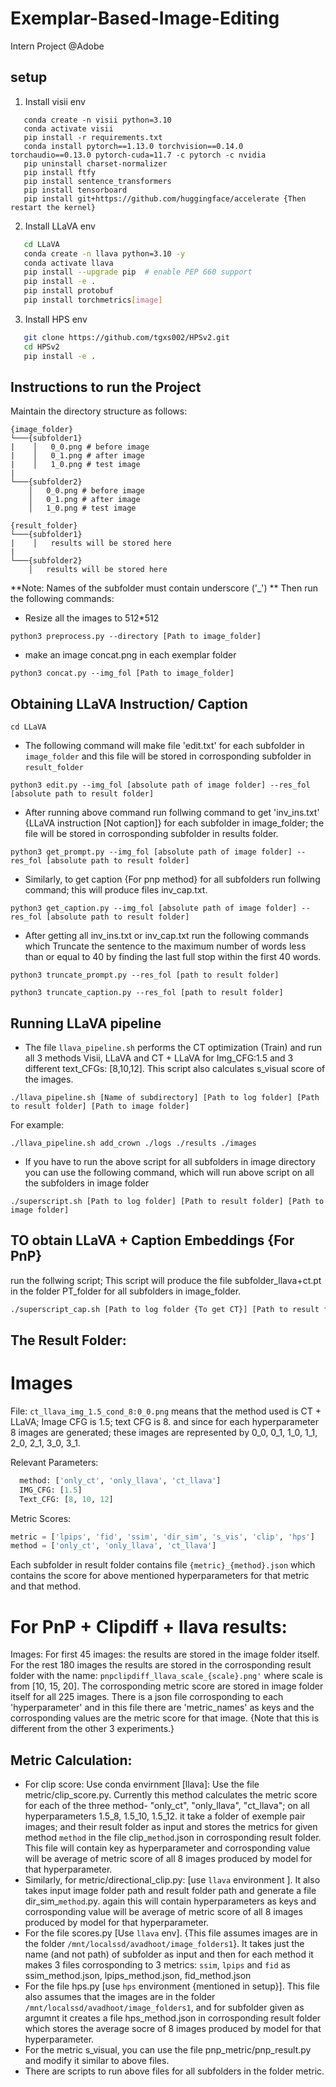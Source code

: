 # Exemplar-Based-Image-Editing
Intern Project @Adobe

## setup
1. Install visii env
```Shell
   conda create -n visii python=3.10
   conda activate visii
   pip install -r requirements.txt
   conda install pytorch==1.13.0 torchvision==0.14.0 torchaudio==0.13.0 pytorch-cuda=11.7 -c pytorch -c nvidia
   pip uninstall charset-normalizer
   pip install ftfy
   pip install sentence_transformers
   pip install tensorboard
   pip install git+https://github.com/huggingface/accelerate {Then restart the kernel}
   ```
2. Install LLaVA env
```bash
   cd LLaVA
   conda create -n llava python=3.10 -y
   conda activate llava
   pip install --upgrade pip  # enable PEP 660 support
   pip install -e .
   pip install protobuf
   pip install torchmetrics[image]
   ```
3. Install HPS env
```bash
   git clone https://github.com/tgxs002/HPSv2.git
   cd HPSv2
   pip install -e . 
   ```
## Instructions to run the Project 

Maintain the directory structure as follows:
```
{image_folder}
└───{subfolder1}
|    │   0_0.png # before image
|    │   0_1.png # after image
|    │   1_0.png # test image
|
└───{subfolder2}
    │   0_0.png # before image
    │   0_1.png # after image
    │   1_0.png # test image
```
```
{result_folder}
└───{subfolder1}
|    │   results will be stored here
|
└───{subfolder2}
    │   results will be stored here
```
**Note: Names of the subfolder must contain underscore ('_') **
Then run the following commands:
- Resize all the images to 512*512
  
 ```
python3 preprocess.py --directory [Path to image_folder]
```

- make an image concat.png in each exemplar folder
  
 ```
python3 concat.py --img_fol [Path to image_folder]
```

## Obtaining LLaVA Instruction/ Caption
```
cd LLaVA
```
- The following command will make file 'edit.txt' for each subfolder in `image_folder` and this file will be stored in corrosponding subfolder in `result_folder`

```
python3 edit.py --img_fol [absolute path of image folder] --res_fol [absolute path to result folder]
```

- After running above command run follwing command to get 'inv_ins.txt' {LLaVA instruction [Not caption]} for each subfolder in image_folder; the file will be stored in corrosponding subfolder in results folder.

```
python3 get_prompt.py --img_fol [absolute path of image folder] --res_fol [absolute path to result folder]
```

- Similarly, to get caption {For pnp method} for all subfolders run follwing command; this will produce files inv_cap.txt.

```
python3 get_caption.py --img_fol [absolute path of image folder] --res_fol [absolute path to result folder]
```

- After getting all inv_ins.txt or inv_cap.txt run the following commands which Truncate the sentence to the maximum number of words less than or equal to 40 by finding the last full stop within the first 40 words.
```
python3 truncate_prompt.py --res_fol [path to result folder]
```
```
python3 truncate_caption.py --res_fol [path to result folder]
```

## Running LLaVA pipeline
- The file `llava_pipeline.sh` performs the CT optimization (Train) and run all 3 methods Visii, LLaVA and CT + LLaVA for Img_CFG:1.5 and  3 different text_CFGs: [8,10,12]. This script also calculates s_visual score of the images.

```
./llava_pipeline.sh [Name of subdirectory] [Path to log folder] [Path to result folder] [Path to image folder]
```
For example:
```
./llava_pipeline.sh add_crown ./logs ./results ./images
```

- If you have to run the above script for all subfolders in image directory you can use the following command, which will run above script on all the subfolders in image folder

```
./superscript.sh [Path to log folder] [Path to result folder] [Path to image folder]
```

## TO obtain LLaVA + Caption Embeddings {For PnP}
run the follwing script; This script will produce the file subfolder_llava+ct.pt in the folder PT_folder for all subfolders in image_folder.

```bash
./superscript_cap.sh [Path to log folder {To get CT}] [Path to result folder {To get file inv_cap.txt}] [Path to image folder] [Path to PT_folder]
```

## The Result Folder:
# Images

File: ```ct_llava_img_1.5_cond_8:0_0.png``` means that the method used is CT + LLaVA; Image CFG is 1.5; text CFG is 8. and since for each hyperparameter 8 images are generated; these images are represented by 0_0, 0_1, 1_0, 1_1, 2_0, 2_1, 3_0, 3_1.

Relevant Parameters:
```python
  method: ['only_ct', 'only_llava', 'ct_llava']
  IMG_CFG: [1.5]
  Text_CFG: [8, 10, 12]
  ```
Metric Scores:
```python
metric = ['lpips', 'fid', 'ssim', 'dir_sim', 's_vis', 'clip', 'hps']
method = ['only_ct', 'only_llava', 'ct_llava']
```
Each subfolder in result folder contains file `{metric}_{method}.json` which  contains the score for above mentioned hyperparameters for that metric and that method.

# For PnP + Clipdiff + llava results:
Images: For first 45 images: the results are stored in the image folder itself.
For the rest 180 images the results are stored in the corrosponding result folder with the name: `pnpclipdiff_llava_scale_{scale}.png'` where scale is from [10, 15, 20].
The corrosponding metric score are stored in image folder itself for all 225 images. There is a json file corrosponding to each 'hyperparameter' and in this file there are 'metric_names' as keys and the corrosponding values are the metric score for that image. {Note that this is different from the other 3 experiments.}

## Metric Calculation:

- For clip score: Use conda envirnment [llava]: Use the file metric/clip_score.py. Currently this method calculates the metric score for each of the three method- "only_ct", "only_llava", "ct_llava"; on all hyperparameters 1.5_8, 1.5_10, 1.5_12.
it take a folder of exemple pair images; and their result folder as input and stores the metrics for given method `method` in the file clip_`method`.json in corrosponding result folder. This file will contain key as hyperparameter and corrosponding value will be average of metric score of all 8 images  produced by model for that hyperparameter. 
- Similarly, for metric/directional_clip.py: [use `llava` environment ]. It also takes input image folder path and result folder path and generate a file dir_sim_`method`.py. again this will contain hyperparameters as keys and corrosponding value will be average of metric score of all 8 images  produced by model for that hyperparameter.
- For the file scores.py [Use `llava` env]. {This file assumes images are in the folder `/mnt/localssd/avadhoot/image_folders1`}. It takes just the name (and not path) of subfolder as input and then for each method it makes 3 files corrosponding to 3 metrics: `ssim`, `lpips` and `fid` as ssim_method.json, lpips_method.json, fid_method.json
- For the file hps.py [use `hps` environment {mentioned in setup}]. This file also assumes that the images are in the folder `/mnt/localssd/avadhoot/image_folders1`, and for subfolder given as argumnt it creates a file hps_method.json in corrosponding result folder which stores the average socre of 8 images produced by model for that hyperparameter.
- For the metric s_visual, you can use the file pnp_metric/pnp_result.py and modify it similar to above files.
- There are scripts to run above files for all subfolders in the folder metric.

